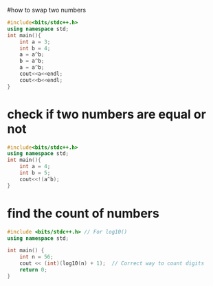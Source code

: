 #how to swap two numbers
```c++
#include<bits/stdc++.h>
using namespace std;
int main(){
    int a = 3;
    int b = 4;
    a = a^b;
    b = a^b;
    a = a^b;
    cout<<a<<endl;
    cout<<b<<endl;
}
```


# check if two numbers are equal or not 

```c++
#include<bits/stdc++.h>
using namespace std;
int main(){
    int a = 4;
    int b = 5;
    cout<<!(a^b);
}
```

# find the count of numbers
```c++
#include <bits/stdc++.h> // For log10()
using namespace std;

int main() {
    int n = 56;
    cout << (int)(log10(n) + 1);  // Correct way to count digits
    return 0;
}
```